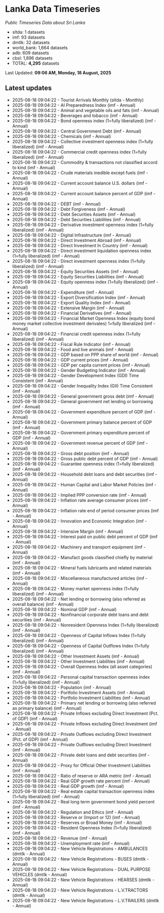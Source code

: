 # Lanka Data Timeseries
*Public Timeseries Data about Sri Lanka*

* sltda: 1 datasets
* imf: 93 datasets
* dmtlk: 32 datasets
* world_bank: 1,664 datasets
* adb: 609 datasets
* cbsl: 1,896 datasets
* TOTAL: **4,295** datasets

Last Updated: **09:06 AM, Monday, 18 August, 2025**

## Latest updates

* 2025-08-18 09:04:22 - Tourist Arrivals Monthly (sltda - Monthly)
* 2025-08-18 09:04:22 - AI Preparedness Index (imf - Annual)
* 2025-08-18 09:04:22 - Animal and vegetable oils and fats (imf - Annual)
* 2025-08-18 09:04:22 - Beverages and tobacco (imf - Annual)
* 2025-08-18 09:04:22 - Bond openness index (1=fully liberalized) (imf - Annual)
* 2025-08-18 09:04:22 - Central Government Debt (imf - Annual)
* 2025-08-18 09:04:22 - Chemicals (imf - Annual)
* 2025-08-18 09:04:22 - Collective investment openness index (1=fully liberalized) (imf - Annual)
* 2025-08-18 09:04:22 - Commercial credit openness index (1=fully liberalized) (imf - Annual)
* 2025-08-18 09:04:22 - Commodity & transactions not classified accord to kind (imf - Annual)
* 2025-08-18 09:04:22 - Crude materials inedible except fuels (imf - Annual)
* 2025-08-18 09:04:22 - Current account balance U.S. dollars (imf - Annual)
* 2025-08-18 09:04:22 - Current account balance percent of GDP (imf - Annual)
* 2025-08-18 09:04:22 - DEBT (imf - Annual)
* 2025-08-18 09:04:22 - Debt Forgiveness (imf - Annual)
* 2025-08-18 09:04:22 - Debt Securities Assets (imf - Annual)
* 2025-08-18 09:04:22 - Debt Securities Liabilities (imf - Annual)
* 2025-08-18 09:04:22 - Derivative investment openness index (1=fully liberalized) (imf - Annual)
* 2025-08-18 09:04:22 - Digital Infrastructure (imf - Annual)
* 2025-08-18 09:04:22 - Direct Investment Abroad (imf - Annual)
* 2025-08-18 09:04:22 - Direct Investment In Country (imf - Annual)
* 2025-08-18 09:04:22 - Direct investment liquidation openness index (1=fully liberalized) (imf - Annual)
* 2025-08-18 09:04:22 - Direct investment openness index (1=fully liberalized) (imf - Annual)
* 2025-08-18 09:04:22 - Equity Securities Assets (imf - Annual)
* 2025-08-18 09:04:22 - Equity Securities Liabilities (imf - Annual)
* 2025-08-18 09:04:22 - Equity openness index (1=fully liberalized) (imf - Annual)
* 2025-08-18 09:04:22 - Expenditure (imf - Annual)
* 2025-08-18 09:04:22 - Export Diversification Index (imf - Annual)
* 2025-08-18 09:04:22 - Export Quality Index (imf - Annual)
* 2025-08-18 09:04:22 - Extensive Margin (imf - Annual)
* 2025-08-18 09:04:22 - Financial Derivatives (imf - Annual)
* 2025-08-18 09:04:22 - Financial Market Openness Index (equity bond money market collective investment derivates) 1=fully liberalized (imf - Annual)
* 2025-08-18 09:04:22 - Financial credit openness index (1=fully liberalized) (imf - Annual)
* 2025-08-18 09:04:22 - Fiscal Rule Indicator (imf - Annual)
* 2025-08-18 09:04:22 - Food and live animals (imf - Annual)
* 2025-08-18 09:04:22 - GDP based on PPP share of world (imf - Annual)
* 2025-08-18 09:04:22 - GDP current prices (imf - Annual)
* 2025-08-18 09:04:22 - GDP per capita current prices (imf - Annual)
* 2025-08-18 09:04:22 - Gender Budgeting Indicator (imf - Annual)
* 2025-08-18 09:04:22 - Gender Development Index (GDI) Time Consistent (imf - Annual)
* 2025-08-18 09:04:22 - Gender Inequality Index (GII) Time Consistent (imf - Annual)
* 2025-08-18 09:04:22 - General government gross debt (imf - Annual)
* 2025-08-18 09:04:22 - General government net lending or borrowing (imf - Annual)
* 2025-08-18 09:04:22 - Government expenditure percent of GDP (imf - Annual)
* 2025-08-18 09:04:22 - Government primary balance percent of GDP (imf - Annual)
* 2025-08-18 09:04:22 - Government primary expenditure percent of GDP (imf - Annual)
* 2025-08-18 09:04:22 - Government revenue percent of GDP (imf - Annual)
* 2025-08-18 09:04:22 - Gross debt position (imf - Annual)
* 2025-08-18 09:04:22 - Gross public debt percent of GDP (imf - Annual)
* 2025-08-18 09:04:22 - Guarantee openness index (1=fully liberalized) (imf - Annual)
* 2025-08-18 09:04:22 - Household debt loans and debt securities (imf - Annual)
* 2025-08-18 09:04:22 - Human Capital and Labor Market Policies (imf - Annual)
* 2025-08-18 09:04:22 - Implied PPP conversion rate (imf - Annual)
* 2025-08-18 09:04:22 - Inflation rate average consumer prices (imf - Annual)
* 2025-08-18 09:04:22 - Inflation rate end of period consumer prices (imf - Annual)
* 2025-08-18 09:04:22 - Innovation and Economic Integration (imf - Annual)
* 2025-08-18 09:04:22 - Intensive Margin (imf - Annual)
* 2025-08-18 09:04:22 - Interest paid on public debt percent of GDP (imf - Annual)
* 2025-08-18 09:04:22 - Machinery and transport equipment (imf - Annual)
* 2025-08-18 09:04:22 - Manufact goods classified chiefly by material (imf - Annual)
* 2025-08-18 09:04:22 - Mineral fuels lubricants and related materials (imf - Annual)
* 2025-08-18 09:04:22 - Miscellaneous manufactured articles (imf - Annual)
* 2025-08-18 09:04:22 - Money market openness index (1=fully liberalized) (imf - Annual)
* 2025-08-18 09:04:22 - Net lending or borrowing (also referred as overall balance) (imf - Annual)
* 2025-08-18 09:04:22 - Nominal GDP (imf - Annual)
* 2025-08-18 09:04:22 - Nonfinancial corporate debt loans and debt securities (imf - Annual)
* 2025-08-18 09:04:22 - Nonresident Openness Index (1=fully liberalized) (imf - Annual)
* 2025-08-18 09:04:22 - Openness of Capital Inflows Index (1=fully liberalized) (imf - Annual)
* 2025-08-18 09:04:22 - Openness of Capital Outflows Index (1=fully liberalized) (imf - Annual)
* 2025-08-18 09:04:22 - Other Investment Assets (imf - Annual)
* 2025-08-18 09:04:22 - Other Investment Liabilities (imf - Annual)
* 2025-08-18 09:04:22 - Overall Openness Index (all asset categories) (imf - Annual)
* 2025-08-18 09:04:22 - Personal capital transaction openness index (1=fully liberalized) (imf - Annual)
* 2025-08-18 09:04:22 - Population (imf - Annual)
* 2025-08-18 09:04:22 - Portfolio Investment Assets (imf - Annual)
* 2025-08-18 09:04:22 - Portfolio Investment Liabilities (imf - Annual)
* 2025-08-18 09:04:22 - Primary net lending or borrowing (also referred as primary balance) (imf - Annual)
* 2025-08-18 09:04:22 - Private Inflows excluding Direct Investment (Pct. of GDP) (imf - Annual)
* 2025-08-18 09:04:22 - Private Inflows excluding Direct Investment (imf - Annual)
* 2025-08-18 09:04:22 - Private Outflows excluding Direct Investment (Pct. of GDP) (imf - Annual)
* 2025-08-18 09:04:22 - Private Outflows excluding Direct Investment (imf - Annual)
* 2025-08-18 09:04:22 - Private debt loans and debt securities (imf - Annual)
* 2025-08-18 09:04:22 - Proxy for Official Other Investment Liabilities (imf - Annual)
* 2025-08-18 09:04:22 - Ratio of reserve or ARA metric (imf - Annual)
* 2025-08-18 09:04:22 - Real GDP growth rate percent (imf - Annual)
* 2025-08-18 09:04:22 - Real GDP growth (imf - Annual)
* 2025-08-18 09:04:22 - Real estate capital transaction openness index (1=fully liberalized) (imf - Annual)
* 2025-08-18 09:04:22 - Real long term government bond yield percent (imf - Annual)
* 2025-08-18 09:04:22 - Regulation and Ethics (imf - Annual)
* 2025-08-18 09:04:22 - Reserve or (Import or 12) (imf - Annual)
* 2025-08-18 09:04:22 - Reserves or Broad Money (imf - Annual)
* 2025-08-18 09:04:22 - Resident Openness Index (1=fully liberalized) (imf - Annual)
* 2025-08-18 09:04:22 - Revenue (imf - Annual)
* 2025-08-18 09:04:22 - Unemployment rate (imf - Annual)
* 2025-08-18 09:04:22 - New Vehicle Registrations - AMBULANCES (dmtlk - Annual)
* 2025-08-18 09:04:22 - New Vehicle Registrations - BUSES (dmtlk - Annual)
* 2025-08-18 09:04:22 - New Vehicle Registrations - DUAL PURPOSE VEHICLES (dmtlk - Annual)
* 2025-08-18 09:04:22 - New Vehicle Registrations - HEARSES (dmtlk - Annual)
* 2025-08-18 09:04:22 - New Vehicle Registrations - L.V.TRACTORS (dmtlk - Annual)
* 2025-08-18 09:04:22 - New Vehicle Registrations - L.V.TRAILERS (dmtlk - Annual)